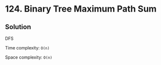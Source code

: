# 124. Binary Tree Maximum Path Sum

## Solution

DFS

Time complexity: `O(n)`

Space complexity: `O(n)`
